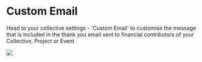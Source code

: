 # Custom Email

Head to your collective settings - 'Custom Email' to customise the message that is included in the thank you email sent to financial contributors of your Collective, Project or Event&#x20;

![](../.gitbook/assets/collectives\_customemail\_2022-07-14.png)
